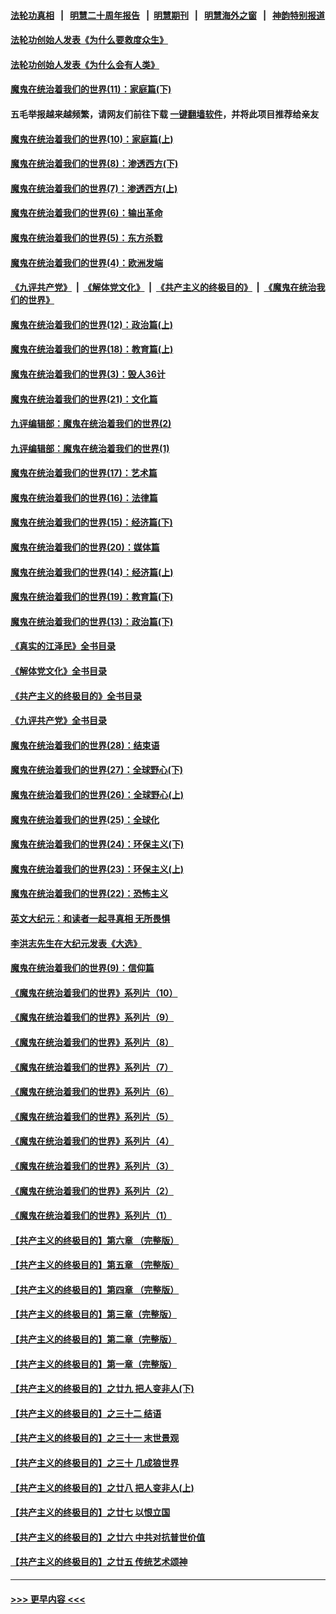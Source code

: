 #### [法轮功真相](https://github.com/gfw-breaker/truth/blob/master/README.md?t=0) &nbsp;&nbsp;|&nbsp;&nbsp; [明慧二十周年报告](https://github.com/gfw-breaker/mh-reports/blob/master/README.md?t=0) &nbsp;&nbsp;|&nbsp;&nbsp;[明慧期刊](https://github.com/gfw-breaker/mh-qikan) &nbsp;&nbsp;|&nbsp;&nbsp; [明慧海外之窗](https://github.com/gfw-breaker/mh-news/blob/master/README.md?t=0) &nbsp;&nbsp;|&nbsp;&nbsp; [神韵特别报道](https://github.com/gfw-breaker/mh-news/blob/master/shenyun.md?t=0)
#### [法轮功创始人发表《为什么要救度众生》](../pages/nsc422/n13975246.md?t=04221843) 
#### [法轮功创始人发表《为什么会有人类》](../pages/nsc422/n13912117.md?t=04221843) 
#### [魔鬼在统治着我们的世界(11)：家庭篇(下)](../pages/nsc422/n10440961.md?t=04221843) 
#### 五毛举报越来越频繁，请网友们前往下载 [一键翻墙软件](https://github.com/gfw-breaker/ssr-accounts)，并将此项目推荐给亲友
#### [魔鬼在统治着我们的世界(10)：家庭篇(上)](../pages/nsc422/n10435448.md?t=04221843) 
#### [魔鬼在统治着我们的世界(8)：渗透西方(下)](../pages/nsc422/n10429603.md?t=04221843) 
#### [魔鬼在统治着我们的世界(7)：渗透西方(上)](../pages/nsc422/n10426013.md?t=04221843) 
#### [魔鬼在统治着我们的世界(6)：输出革命](../pages/nsc422/n10421536.md?t=04221843) 
#### [魔鬼在统治着我们的世界(5)：东方杀戮](../pages/nsc422/n10417707.md?t=04221843) 
#### [魔鬼在统治着我们的世界(4)：欧洲发端](../pages/nsc422/n10414890.md?t=04221843) 
#### [《九评共产党》](https://github.com/begood0513/9ping.md/blob/master/README.md) &nbsp;|&nbsp; [《解体党文化》](../../../../jtdwh.md/blob/master/README.md)  &nbsp;|&nbsp; [《共产主义的终极目的》](../../../../gczydzjmd.md/blob/master/README.md) &nbsp;|&nbsp; [《魔鬼在统治我们的世界》](../../../../mgztzwmdsj.md/blob/master/README.md) 
#### [魔鬼在统治着我们的世界(12)：政治篇(上)](../pages/nsc422/n10444576.md?t=04221843) 
#### [魔鬼在统治着我们的世界(18)：教育篇(上)](../pages/nsc422/n10526970.md?t=04221843) 
#### [魔鬼在统治着我们的世界(3)：毁人36计](../pages/nsc422/n10411583.md?t=04221843) 
#### [魔鬼在统治着我们的世界(21)：文化篇](../pages/nsc422/n10597706.md?t=04221843) 
#### [九评编辑部：魔鬼在统治着我们的世界(2)](../pages/nsc422/n10410036.md?t=04221843) 
#### [九评编辑部：魔鬼在统治着我们的世界(1)](../pages/nsc422/n10406825.md?t=04221843) 
#### [魔鬼在统治着我们的世界(17)：艺术篇](../pages/nsc422/n10499093.md?t=04221843) 
#### [魔鬼在统治着我们的世界(16)：法律篇](../pages/nsc422/n10485969.md?t=04221843) 
#### [魔鬼在统治着我们的世界(15)：经济篇(下)](../pages/nsc422/n10469975.md?t=04221843) 
#### [魔鬼在统治着我们的世界(20)：媒体篇](../pages/nsc422/n10586579.md?t=04221843) 
#### [魔鬼在统治着我们的世界(14)：经济篇(上)](../pages/nsc422/n10457370.md?t=04221843) 
#### [魔鬼在统治着我们的世界(19)：教育篇(下)](../pages/nsc422/n10564808.md?t=04221843) 
#### [魔鬼在统治着我们的世界(13)：政治篇(下)](../pages/nsc422/n10448270.md?t=04221843) 
#### [《真实的江泽民》全书目录](../pages/nsc422/n13721399.md?t=04221843) 
#### [《解体党文化》全书目录](../pages/nsc422/n13721157.md?t=04221843) 
#### [《共产主义的终极目的》全书目录](../pages/nsc422/n13721048.md?t=04221843) 
#### [《九评共产党》全书目录](../pages/nsc422/n13708085.md?t=04221843) 
#### [魔鬼在统治着我们的世界(28)：结束语](../pages/nsc422/n10936246.md?t=04221843) 
#### [魔鬼在统治着我们的世界(27)：全球野心(下)](../pages/nsc422/n10928319.md?t=04221843) 
#### [魔鬼在统治着我们的世界(26)：全球野心(上)](../pages/nsc422/n10900318.md?t=04221843) 
#### [魔鬼在统治着我们的世界(25)：全球化](../pages/nsc422/n10788205.md?t=04221843) 
#### [魔鬼在统治着我们的世界(24)：环保主义(下)](../pages/nsc422/n10695307.md?t=04221843) 
#### [魔鬼在统治着我们的世界(23)：环保主义(上)](../pages/nsc422/n10688613.md?t=04221843) 
#### [魔鬼在统治着我们的世界(22)：恐怖主义](../pages/nsc422/n10614727.md?t=04221843) 
#### [英文大纪元：和读者一起寻真相 无所畏惧](../pages/nsc422/n12542027.md?t=04221843) 
#### [李洪志先生在大纪元发表《大选》](../pages/nsc422/n12534746.md?t=04221843) 
#### [魔鬼在统治着我们的世界(9)：信仰篇](../pages/nsc422/n10432159.md?t=04221843) 
#### [《魔鬼在统治着我们的世界》系列片（10）](../pages/nsc422/n12292670.md?t=04221843) 
#### [《魔鬼在统治着我们的世界》系列片（9）](../pages/nsc422/n12290859.md?t=04221843) 
#### [《魔鬼在统治着我们的世界》系列片（8）](../pages/nsc422/n12287445.md?t=04221843) 
#### [《魔鬼在统治着我们的世界》系列片（7）](../pages/nsc422/n12283425.md?t=04221843) 
#### [《魔鬼在统治着我们的世界》系列片（6）](../pages/nsc422/n12282314.md?t=04221843) 
#### [《魔鬼在统治着我们的世界》系列片（5）](../pages/nsc422/n12281419.md?t=04221843) 
#### [《魔鬼在统治着我们的世界》系列片（4）](../pages/nsc422/n12274024.md?t=04221843) 
#### [《魔鬼在统治着我们的世界》系列片（3）](../pages/nsc422/n12271322.md?t=04221843) 
#### [《魔鬼在统治着我们的世界》系列片（2）](../pages/nsc422/n12269049.md?t=04221843) 
#### [《魔鬼在统治着我们的世界》系列片（1）](../pages/nsc422/n12267575.md?t=04221843) 
#### [【共产主义的终极目的】第六章 （完整版）](../pages/nsc422/n11428913.md?t=04221843) 
#### [【共产主义的终极目的】第五章 （完整版）](../pages/nsc422/n11428912.md?t=04221843) 
#### [【共产主义的终极目的】第四章 （完整版）](../pages/nsc422/n11428907.md?t=04221843) 
#### [【共产主义的终极目的】第三章（完整版）](../pages/nsc422/n11428848.md?t=04221843) 
#### [【共产主义的终极目的】第二章（完整版）](../pages/nsc422/n11428831.md?t=04221843) 
#### [【共产主义的终极目的】第一章（完整版）](../pages/nsc422/n11417651.md?t=04221843) 
#### [【共产主义的终极目的】之廿九 把人变非人(下)](../pages/nsc422/n11344140.md?t=04221843) 
#### [【共产主义的终极目的】之三十二 结语](../pages/nsc422/n11360535.md?t=04221843) 
#### [【共产主义的终极目的】之三十一 末世景观](../pages/nsc422/n11351129.md?t=04221843) 
#### [【共产主义的终极目的】之三十 几成狼世界](../pages/nsc422/n11348280.md?t=04221843) 
#### [【共产主义的终极目的】之廿八 把人变非人(上)](../pages/nsc422/n11340492.md?t=04221843) 
#### [【共产主义的终极目的】之廿七 以恨立国](../pages/nsc422/n11336944.md?t=04221843) 
#### [【共产主义的终极目的】之廿六 中共对抗普世价值](../pages/nsc422/n11324785.md?t=04221843) 
#### [【共产主义的终极目的】之廿五 传统艺术颂神](../pages/nsc422/n11296396.md?t=04221843) 

----
#### [ >>> 更早内容 <<< ](../indexes/nsc422-earlier.md)
